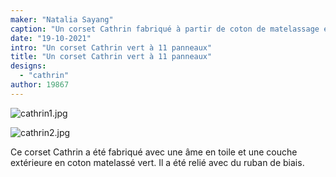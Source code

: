 ```yaml
---
maker: "Natalia Sayang"
caption: "Un corset Cathrin fabriqué à partir de coton de matelassage et de toile."
date: "19-10-2021"
intro: "Un corset Cathrin vert à 11 panneaux"
title: "Un corset Cathrin vert à 11 panneaux"
designs:
  - "cathrin"
author: 19867
---
```


![cathrin1.jpg](https://posts.freesewing.org/uploads/cathrin1_4e664dbf4c.jpg)

![cathrin2.jpg](https://posts.freesewing.org/uploads/cathrin2_6b62d8527c.jpg)

Ce corset Cathrin a été fabriqué avec une âme en toile et une couche extérieure en coton matelassé vert. Il a été relié avec du ruban de biais.
